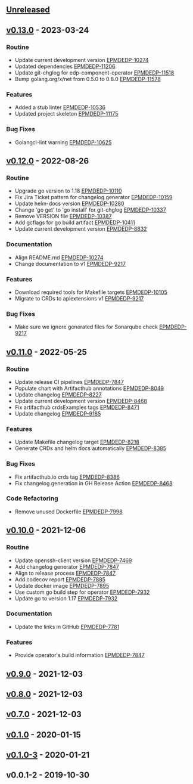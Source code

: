 <a name="unreleased"></a>
## [Unreleased]


<a name="v0.13.0"></a>
## [v0.13.0] - 2023-03-24
### Routine

- Update current development version [EPMDEDP-10274](https://jiraeu.epam.com/browse/EPMDEDP-10274)
- Updated dependencies [EPMDEDP-11206](https://jiraeu.epam.com/browse/EPMDEDP-11206)
- Update git-chglog for edp-component-operator [EPMDEDP-11518](https://jiraeu.epam.com/browse/EPMDEDP-11518)
- Bump golang.org/x/net from 0.5.0 to 0.8.0 [EPMDEDP-11578](https://jiraeu.epam.com/browse/EPMDEDP-11578)

### Features

- Added a stub linter [EPMDEDP-10536](https://jiraeu.epam.com/browse/EPMDEDP-10536)
- Updated project skeleton [EPMDEDP-11175](https://jiraeu.epam.com/browse/EPMDEDP-11175)

### Bug Fixes

- Golangci-lint warning [EPMDEDP-10625](https://jiraeu.epam.com/browse/EPMDEDP-10625)


<a name="v0.12.0"></a>
## [v0.12.0] - 2022-08-26
### Routine

- Upgrade go version to 1.18 [EPMDEDP-10110](https://jiraeu.epam.com/browse/EPMDEDP-10110)
- Fix Jira Ticket pattern for changelog generator [EPMDEDP-10159](https://jiraeu.epam.com/browse/EPMDEDP-10159)
- Update helm-docs version [EPMDEDP-10280](https://jiraeu.epam.com/browse/EPMDEDP-10280)
- Change 'go get' to 'go install' for git-chglog [EPMDEDP-10337](https://jiraeu.epam.com/browse/EPMDEDP-10337)
- Remove VERSION file [EPMDEDP-10387](https://jiraeu.epam.com/browse/EPMDEDP-10387)
- Add gcflags for go build artifact [EPMDEDP-10411](https://jiraeu.epam.com/browse/EPMDEDP-10411)
- Update current development version [EPMDEDP-8832](https://jiraeu.epam.com/browse/EPMDEDP-8832)

### Documentation

- Align README.md [EPMDEDP-10274](https://jiraeu.epam.com/browse/EPMDEDP-10274)
- Change documentation to v1 [EPMDEDP-9217](https://jiraeu.epam.com/browse/EPMDEDP-9217)

### Features

- Download required tools for Makefile targets [EPMDEDP-10105](https://jiraeu.epam.com/browse/EPMDEDP-10105)
- Migrate to CRDs to apiextensions v1 [EPMDEDP-9217](https://jiraeu.epam.com/browse/EPMDEDP-9217)

### Bug Fixes

- Make sure we ignore generated files for Sonarqube check [EPMDEDP-9217](https://jiraeu.epam.com/browse/EPMDEDP-9217)


<a name="v0.11.0"></a>
## [v0.11.0] - 2022-05-25
### Routine

- Update release CI pipelines [EPMDEDP-7847](https://jiraeu.epam.com/browse/EPMDEDP-7847)
- Populate chart with Artifacthub annotations [EPMDEDP-8049](https://jiraeu.epam.com/browse/EPMDEDP-8049)
- Update changelog [EPMDEDP-8227](https://jiraeu.epam.com/browse/EPMDEDP-8227)
- Update current development version [EPMDEDP-8468](https://jiraeu.epam.com/browse/EPMDEDP-8468)
- Fix artifacthub crdsExamples tags [EPMDEDP-8471](https://jiraeu.epam.com/browse/EPMDEDP-8471)
- Update changelog [EPMDEDP-9185](https://jiraeu.epam.com/browse/EPMDEDP-9185)

### Features

- Update Makefile changelog target [EPMDEDP-8218](https://jiraeu.epam.com/browse/EPMDEDP-8218)
- Generate CRDs and helm docs automatically [EPMDEDP-8385](https://jiraeu.epam.com/browse/EPMDEDP-8385)

### Bug Fixes

- Fix artifacthub.io crds tag [EPMDEDP-8386](https://jiraeu.epam.com/browse/EPMDEDP-8386)
- Fix changelog generation in GH Release Action [EPMDEDP-8468](https://jiraeu.epam.com/browse/EPMDEDP-8468)

### Code Refactoring

- Remove unused Dockerfile [EPMDEDP-7998](https://jiraeu.epam.com/browse/EPMDEDP-7998)


<a name="v0.10.0"></a>
## [v0.10.0] - 2021-12-06
### Routine

- Update openssh-client version [EPMDEDP-7469](https://jiraeu.epam.com/browse/EPMDEDP-7469)
- Add changelog generator [EPMDEDP-7847](https://jiraeu.epam.com/browse/EPMDEDP-7847)
- Align to release process [EPMDEDP-7847](https://jiraeu.epam.com/browse/EPMDEDP-7847)
- Add codecov report [EPMDEDP-7885](https://jiraeu.epam.com/browse/EPMDEDP-7885)
- Update docker image [EPMDEDP-7895](https://jiraeu.epam.com/browse/EPMDEDP-7895)
- Use custom go build step for operator [EPMDEDP-7932](https://jiraeu.epam.com/browse/EPMDEDP-7932)
- Update go to version 1.17 [EPMDEDP-7932](https://jiraeu.epam.com/browse/EPMDEDP-7932)

### Documentation

- Update the links in GitHub [EPMDEDP-7781](https://jiraeu.epam.com/browse/EPMDEDP-7781)

### Features

- Provide operator's build information [EPMDEDP-7847](https://jiraeu.epam.com/browse/EPMDEDP-7847)


<a name="v0.9.0"></a>
## [v0.9.0] - 2021-12-03

<a name="v0.8.0"></a>
## [v0.8.0] - 2021-12-03

<a name="v0.7.0"></a>
## [v0.7.0] - 2021-12-03

<a name="v0.1.0"></a>
## [v0.1.0] - 2020-01-15

<a name="v0.1.0-3"></a>
## [v0.1.0-3] - 2020-01-21

<a name="v0.0.1-2"></a>
## v0.0.1-2 - 2019-10-30

[Unreleased]: https://github.com/epam/edp-component-operator/compare/v0.13.0...HEAD
[v0.13.0]: https://github.com/epam/edp-component-operator/compare/v0.12.0...v0.13.0
[v0.12.0]: https://github.com/epam/edp-component-operator/compare/v0.11.0...v0.12.0
[v0.11.0]: https://github.com/epam/edp-component-operator/compare/v0.10.0...v0.11.0
[v0.10.0]: https://github.com/epam/edp-component-operator/compare/v0.9.0...v0.10.0
[v0.9.0]: https://github.com/epam/edp-component-operator/compare/v0.8.0...v0.9.0
[v0.8.0]: https://github.com/epam/edp-component-operator/compare/v0.7.0...v0.8.0
[v0.7.0]: https://github.com/epam/edp-component-operator/compare/v0.1.0...v0.7.0
[v0.1.0]: https://github.com/epam/edp-component-operator/compare/v0.1.0-3...v0.1.0
[v0.1.0-3]: https://github.com/epam/edp-component-operator/compare/v0.0.1-2...v0.1.0-3

